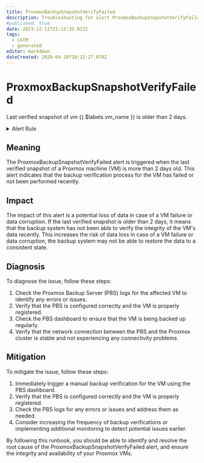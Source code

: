 ```yaml
---
title: ProxmoxBackupSnapshotVerifyFailed
description: Troubleshooting for alert ProxmoxBackupSnapshotVerifyFailed
#published: true
date: 2023-12-12T21:12:32.022Z
tags: 
  - LGTM
  - generated
editor: markdown
dateCreated: 2020-04-10T18:32:27.079Z
---
```


# ProxmoxBackupSnapshotVerifyFailed

Last verified snapshot of vm {{ $labels.vm_name }} is older than 2 days.

<details>
  <summary>Alert Rule</summary>

{{% rule "pbs-exporter/pbs-exporter.yml" "ProxmoxBackupSnapshotVerifyFailed" %}}

{{% comment %}}

```yaml
alert: ProxmoxBackupSnapshotVerifyFailed
expr: sum by (vm_id) (max_over_time(pbs_snapshot_vm_last_verify[2d]) and pbs_snapshot_vm_count > 1) == 0
for: 2m
labels:
    severity: warning
annotations:
    summary: Last verified Proxmox snapshot older than 2 days
    description: Last verified snapshot of vm {{ $labels.vm_name }} is older than 2 days.
    runbook: https://srerun.github.io/prometheus-alerts/runbooks/pbs-exporter/proxmoxbackupsnapshotverifyfailed/

```

{{% /comment %}}

</details>


## Meaning

The ProxmoxBackupSnapshotVerifyFailed alert is triggered when the last verified snapshot of a Proxmox machine (VM) is more than 2 days old. This alert indicates that the backup verification process for the VM has failed or not been performed recently.

## Impact

The impact of this alert is a potential loss of data in case of a VM failure or data corruption. If the last verified snapshot is older than 2 days, it means that the backup system has not been able to verify the integrity of the VM's data recently. This increases the risk of data loss in case of a VM failure or data corruption, the backup system may not be able to restore the data to a consistent state.

## Diagnosis

To diagnose the issue, follow these steps:

1. Check the Proxmox Backup Server (PBS) logs for the affected VM to identify any errors or issues.
2. Verify that the PBS is configured correctly and the VM is properly registered.
3. Check the PBS dashboard to ensure that the VM is being backed up regularly.
4. Verify that the network connection between the PBS and the Proxmox cluster is stable and not experiencing any connectivity problems.

## Mitigation

To mitigate the issue, follow these steps:

1. Immediately trigger a manual backup verification for the VM using the PBS dashboard.
2. Verify that the PBS is configured correctly and the VM is properly registered.
3. Check the PBS logs for any errors or issues and address them as needed.
4. Consider increasing the frequency of backup verifications or implementing additional monitoring to detect potential issues earlier.

By following this runbook, you should be able to identify and resolve the root cause of the ProxmoxBackupSnapshotVerifyFailed alert, and ensure the integrity and availability of your Proxmox VMs.